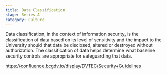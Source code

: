 ```yaml
---
title: Data Classification
stage: Series A
category: Culture
---
```

Data classification, in the context of information security, is the classification of data based on its level of sensitivity and the impact to the University should that data be disclosed, altered or destroyed without authorization. The classification of data helps determine what baseline security controls are appropriate for safeguarding that data.

[https://confluence.bcgdv.io/display/DVTEC/Security+Guidelines ](https://confluence.bcgdv.io/display/DVTEC/Security+Guidelines#SecurityGuidelines-2.4DataClassification)
